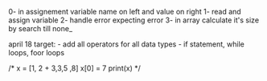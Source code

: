0- in assignement variable name on left and value on right
1- read and assign variable
2- handle error expecting error
3- in array calculate it's size by search till none_

april 18 target:
    - add all operators for all data types
    - if statement, while loops, foor loops

/*
x = [1, 2 + 3,3,5 ,8]
x[0] = 7
print(x)
*/